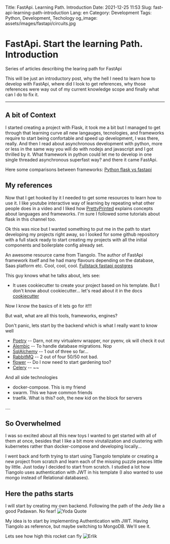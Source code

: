 Title: FastApi. Learning Path. Introduction
Date: 2021-12-25 11:53
Slug: fast-api-learning-path-introduction
Lang: en
Category: Development
Tags: Python, Development, Techology
og_image: assets/images/fastapi/circuits.jpg

# FastApi. Start the learning Path. Introduction
Series of articles describing the learing path for FastApi

This will be just an introductory post, why the hell I need to learn
how to develop with FastApi, where did I look to get references, why those references
were way out of my current knowledge scope and finally what can I do to fix it.

***

## A bit of Context

I started creating a project with Flask, it took me a bit but I managed to get through that learning 
curve all new langauges, tecnologies, and frameworks require to start being confortable and speed up
development, I was there, really. And then I read about asynchronous development with python, more or 
less in the same way you will do with nodejs and javascript and I got thrilled by it. 
What framework in python could let me to develop in one single threaded asynchronous superfast way?
and there it came FastApi.

Here some comparisons between frameworks:
[Python flask vs fastapi](https://christophergs.com/python/2021/06/16/python-flask-fastapi/)

## My references

Now that I get hooked by it I needed to get some resources to learn how to use it. I like youtube interactive 
way of learning by repeating what other people does in a video and I liked how [PrettyPrinted](https://www.youtube.com/c/PrettyPrintedTutorials/videos)
explains concepts about languages and frameworks. I'm sure I followed some tutorials about flask in this channel too.

Ok this was nice but I wanted something to put me in the path to start developing my projects right away, so 
I looked for some github repository with a full stack ready to start creating my projects with all the initial components
and boilerplate config already set.

An awesome resource came from Tiangolo. The author of FastApi framework itself and he had many flavours depending on the database, Saas platform etc.
Cool, cool, cool.
[Fullstack fastapi postgres](https://github.com/tiangolo/full-stack-fastapi-postgresql) 

This guy knows what he talks about, lets see:

* It uses cookiecutter to create your project based on his template. But I don't know about cookiecutter... let's read about it in the docs
[cookiecutter](https://cookiecutter.readthedocs.io/en/1.7.2/) 

Now I know the basics of it lets go for it!!!

But wait, what are all this tools, frameworks, engines?

Don't panic, lets start by the backend which is what I really want to know well

* [Poetry](https://python-poetry.org/) -- Darn, not my virtualenv wrapper, nor pyenv, ok will check it out
* [Alembic](https://alembic.sqlalchemy.org/en/latest/) -- To handle database migrations. Nop
* [SqlAlchemy](https://www.sqlalchemy.org/library.html#reference)  -- 1 out of three so far...
* [RabbitMQ](https://www.rabbitmq.com/documentation.html)  -- 2 out of four 50/50 not bad.
* [flower](https://github.com/mher/flower) -- Do I now need to start gardening too?
* [Celery](https://docs.celeryproject.org/en/stable/getting-started/introduction.html) -- ~~ 

And all side technologies
* docker-compose. This is my friend
* swarm. This we have common friends
* traefik. What is this? ooh, the new kid on the block for servers

.... 

## So Overwhelmed 

I was so excited about all this new toys I wanted to get started with all of them at once, besides that I like a bit more virutalization and 
clustering with kubernetes rather than docker-compose and developing locally...

I went back and forth trying to start using Tiangolo template or creating a new project from scratch and learn each of the missing puzzle peaces 
little by little.
Just today I decided to start from scratch. I studied a lot how Tiangolo uses authentication with JWT in his template (I also wanted to use mongo instead of Relational databases).

## Here the paths starts

I will start by creating my own backend. Following the path of the Jedy like a good Padawan. No fear!
![Yoda Quote]({attach}/assets/images/fastapi/Yoda-Quote-1.jpg) 

My idea is to start by implementing Authentication with JWT. Having Tiangolo as reference, but maybe switching to MongoDB. We'll see it.

Lets see how high this rocket can fly
![Erlik]({attach}/assets/images/fastapi/erlik_bagman.gif)


